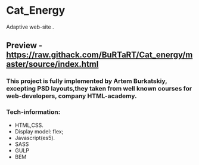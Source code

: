 # Cat_Energy
Adaptive web-site .
## Preview - https://raw.githack.com/BuRTaRT/Cat_energy/master/source/index.html

### This project is fully implemented by Artem Burkatskiy, excepting PSD layouts,they taken from well known courses for web-developers, company HTML-academy.


### Tech-information:
- HTML,CSS.
- Display model: flex;
- Javascript(es5).
- SASS
- GULP
- BEM
